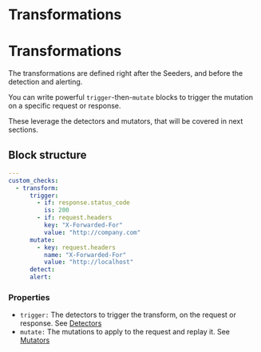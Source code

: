 # Transformations

# Transformations

The transformations are defined right after the Seeders, and before the detection and alerting.

You can write powerful `trigger`-then-`mutate` blocks to trigger the mutation on a specific request or response.

These leverage the detectors and mutators, that will be covered in next sections.

## Block structure

```yaml
---
custom_checks:
  - transform:
      trigger:
        - if: response.status_code
          is: 200
        - if: request.headers
          key: "X-Forwarded-For"
          value: "http://company.com"
      mutate:
        - key: request.headers
          name: "X-Forwarded-For"
          value: "http://localhost"
      detect:
      alert:
```

### Properties

- `trigger:` The detectors to trigger the transform, on the request or response. See [Detectors](./detectors)
- `mutate:` The mutations to apply to the request and replay it. See [Mutators](./mutators)
